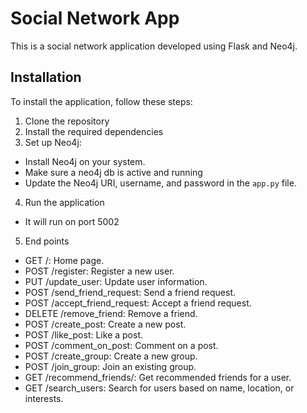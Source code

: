 # Social Network App
This is a social network application developed using Flask and Neo4j.
## Installation
To install the application, follow these steps:
1. Clone the repository
2. Install the required dependencies
3. Set up Neo4j:
- Install Neo4j on your system.
- Make sure a neo4j db is active and running
- Update the Neo4j URI, username, and password in the `app.py` file.
4. Run the application
- It will run on port 5002
5. End points
- GET /: Home page.
- POST /register: Register a new user.
- PUT /update_user: Update user information.
- POST /send_friend_request: Send a friend request.
- POST /accept_friend_request: Accept a friend request.
- DELETE /remove_friend: Remove a friend.
- POST /create_post: Create a new post.
- POST /like_post: Like a post.
- POST /comment_on_post: Comment on a post.
- POST /create_group: Create a new group.
- POST /join_group: Join an existing group.
- GET /recommend_friends/<username>: Get recommended friends for a user.
- GET /search_users: Search for users based on name, location, or interests.
